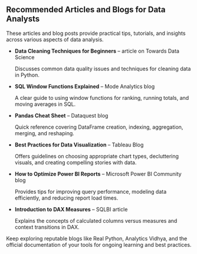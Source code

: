 ## Recommended Articles and Blogs for Data Analysts

These articles and blog posts provide practical tips, tutorials, and insights across various aspects of data analysis.

- **Data Cleaning Techniques for Beginners** – article on Towards Data Science
  
  Discusses common data quality issues and techniques for cleaning data in Python.

- **SQL Window Functions Explained** – Mode Analytics blog
  
  A clear guide to using window functions for ranking, running totals, and moving averages in SQL.

- **Pandas Cheat Sheet** – Dataquest blog
  
  Quick reference covering DataFrame creation, indexing, aggregation, merging, and reshaping.

- **Best Practices for Data Visualization** – Tableau Blog
  
  Offers guidelines on choosing appropriate chart types, decluttering visuals, and creating compelling stories with data.

- **How to Optimize Power BI Reports** – Microsoft Power BI Community blog
  
  Provides tips for improving query performance, modeling data efficiently, and reducing report load times.

- **Introduction to DAX Measures** – SQLBI article
  
  Explains the concepts of calculated columns versus measures and context transitions in DAX.

Keep exploring reputable blogs like Real Python, Analytics Vidhya, and the official documentation of your tools for ongoing learning and best practices.

